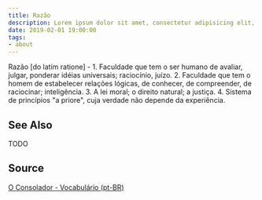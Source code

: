 ```yaml
---
title: Razão
description: Lorem ipsum dolor sit amet, consectetur adipisicing elit, sed do eiusmod tempor incididunt ut labore et dolore magna aliqua.  TODO
date: 2019-02-01 19:00:00
tags:
- about
---
```


Razão [do latim ratione] - 1. Faculdade que tem o ser humano de avaliar, julgar, ponderar idéias universais; raciocínio, juízo. 2. Faculdade que tem o homem de estabelecer relações lógicas, de conhecer, de compreender, de raciocinar; inteligência. 3. A lei moral; o direito natural; a justiça. 4. Sistema de princípios "a priore", cuja verdade não depende da experiência.

## See Also
TODO

## Source
[O Consolador - Vocabulário (pt-BR)](http://www.oconsolador.com.br/linkfixo/vocabulario/principal.html)
